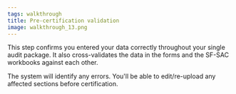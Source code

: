 ```yaml
---
tags: walkthrough
title: Pre-certification validation
image: walkthrough_13.png
---
```


This step confirms you entered your data correctly throughout your single audit package. It also cross-validates the data in the forms and the SF-SAC workbooks against each other.

The system will identify any errors. You'll be able to edit/re-upload any affected sections before certification.





